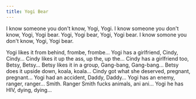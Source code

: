 ```yaml
---
title: Yogi Bear
---
```

I know someone you don't know, Yogi, Yogi.
I know someone you don't know, Yogi, Yogi bear.
Yogi, Yogi bear, Yogi, Yogi bear.
I know somone you don't know, Yogi, Yogi bear.

Yogi likes it from behind, frombe, frombe...
Yogi has a girlfriend, Cindy, Cindy...
Cindy likes it up the ass, up the, up the...
Cindy has a girlfriend too, Betsy, Betsy...
Betsy likes it in a group, Gang-bang, Gang-bang...
Betsy does it upside down, koala, koala...
Cindy got what she deserved, pregnant, pregnant...
Yogi had an accident, Daddy, Daddy...
Yogi has an enemy, ranger, ranger... Smith.
Ranger Smith fucks animals, ani ani...
Yogi he has HIV, dying, dying...
